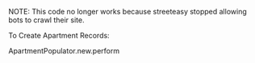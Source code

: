 NOTE: This code no longer works because streeteasy stopped allowing bots to crawl their site. 

To Create Apartment Records: 

ApartmentPopulator.new.perform 
